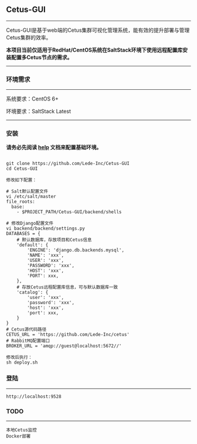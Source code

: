 ## Cetus-GUI

---

Cetus-GUI是基于web端的Cetus集群可视化管理系统，能有效的提升部署与管理Cetus集群的效率。

**本项目当前仅适用于RedHat/CentOS系统在SaltStack环境下使用远程配置库安装配置多Cetus节点的需求。**

---

### 环境需求

---

系统要求：CentOS 6+

环境要求：SaltStack Latest

---

### 安装

**请务必先阅读 [help](./frontend/docs/HELP.md) 文档来配置基础环境。**

```

git clone https://github.com/Lede-Inc/Cetus-GUI
cd Cetus-GUI

修改如下配置：

# Salt默认配置文件
vi /etc/salt/master
file_roots:
  base:
    - $PROJECT_PATH/Cetus-GUI/backend/shells

# 修改Django配置文件
vi backend/backend/settings.py
DATABASES = {
    # 默认数据库，存放项目和Cetus信息
    'default': {
        'ENGINE': 'django.db.backends.mysql',
        'NAME': 'xxx',
        'USER': 'xxx',
        'PASSWORD': 'xxx',
        'HOST': 'xxx',
        'PORT': xxx,
    },
    # 存放Cetus远程配置库信息，可与默认数据库一致
    'catalog': {
        'user': 'xxx',
        'password': 'xxx',
        'host': 'xxx',
        'port': xxx,
    }
}
# Cetus源代码路径
CETUS_URL = 'https://github.com/Lede-Inc/cetus'
# RabbitMQ配置端口
BROKER_URL = 'amqp://guest@localhost:5672//'

修改后执行：
sh deploy.sh

```

### 登陆

---

```
http://localhost:9528
```

### TODO

---

```
本地Cetus监控
Docker部署
```

